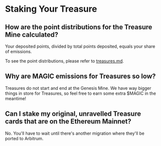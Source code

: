 # Staking Your Treasure

## How are the point distributions for the Treasure Mine calculated?

Your deposited points, divided by total points deposited, equals your share of emissions.

To see the point distributions, please refer to [treasures.md](../../learn/bridgeworld/treasures.md "mention").

## Why are MAGIC emissions for Treasures so low?

Treasures do not start and end at the Genesis Mine. We have way bigger things in store for Treasures, so feel free to earn some extra $MAGIC in the meantime!

## Can I stake my original, unravelled Treasure cards that are on the Ethereum Mainnet?

No. You'll have to wait until there's another migration where they'll be ported to Arbitrum.
